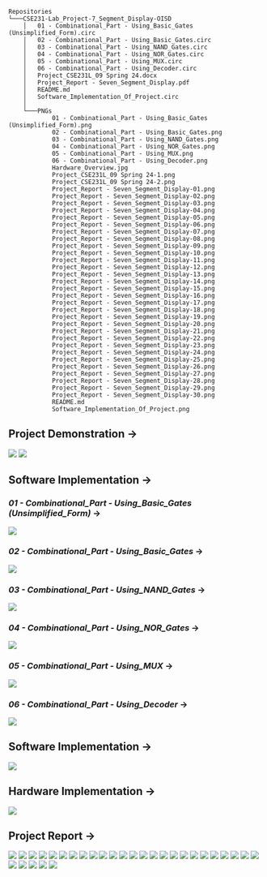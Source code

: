 ```
Repositories
└───CSE231-Lab_Project-7_Segment_Display-OISD
    │   01 - Combinational_Part - Using_Basic_Gates (Unsimplified_Form).circ
    │   02 - Combinational_Part - Using_Basic_Gates.circ
    │   03 - Combinational_Part - Using_NAND_Gates.circ
    │   04 - Combinational_Part - Using_NOR_Gates.circ
    │   05 - Combinational_Part - Using_MUX.circ
    │   06 - Combinational_Part - Using_Decoder.circ
    │   Project_CSE231L_09 Spring 24.docx
    │   Project_Report - Seven_Segment_Display.pdf
    │   README.md
    │   Software_Implementation_Of_Project.circ
    │
    └───PNGs
            01 - Combinational_Part - Using_Basic_Gates (Unsimplified_Form).png
            02 - Combinational_Part - Using_Basic_Gates.png
            03 - Combinational_Part - Using_NAND_Gates.png
            04 - Combinational_Part - Using_NOR_Gates.png
            05 - Combinational_Part - Using_MUX.png
            06 - Combinational_Part - Using_Decoder.png
            Hardware_Overview.jpg
            Project_CSE231L_09 Spring 24-1.png
            Project_CSE231L_09 Spring 24-2.png
            Project_Report - Seven_Segment_Display-01.png
            Project_Report - Seven_Segment_Display-02.png
            Project_Report - Seven_Segment_Display-03.png
            Project_Report - Seven_Segment_Display-04.png
            Project_Report - Seven_Segment_Display-05.png
            Project_Report - Seven_Segment_Display-06.png
            Project_Report - Seven_Segment_Display-07.png
            Project_Report - Seven_Segment_Display-08.png
            Project_Report - Seven_Segment_Display-09.png
            Project_Report - Seven_Segment_Display-10.png
            Project_Report - Seven_Segment_Display-11.png
            Project_Report - Seven_Segment_Display-12.png
            Project_Report - Seven_Segment_Display-13.png
            Project_Report - Seven_Segment_Display-14.png
            Project_Report - Seven_Segment_Display-15.png
            Project_Report - Seven_Segment_Display-16.png
            Project_Report - Seven_Segment_Display-17.png
            Project_Report - Seven_Segment_Display-18.png
            Project_Report - Seven_Segment_Display-19.png
            Project_Report - Seven_Segment_Display-20.png
            Project_Report - Seven_Segment_Display-21.png
            Project_Report - Seven_Segment_Display-22.png
            Project_Report - Seven_Segment_Display-23.png
            Project_Report - Seven_Segment_Display-24.png
            Project_Report - Seven_Segment_Display-25.png
            Project_Report - Seven_Segment_Display-26.png
            Project_Report - Seven_Segment_Display-27.png
            Project_Report - Seven_Segment_Display-28.png
            Project_Report - Seven_Segment_Display-29.png
            Project_Report - Seven_Segment_Display-30.png
            README.md
            Software_Implementation_Of_Project.png
```
## Project Demonstration →

<img src="PNGs/Project_CSE231L_09 Spring 24-1.png">
<img src="PNGs/Project_CSE231L_09 Spring 24-2.png">

## Software Implementation →

### *01 - Combinational_Part - Using_Basic_Gates (Unsimplified_Form)* →
<img src="PNGs/01 - Combinational_Part - Using_Basic_Gates (Unsimplified_Form).png">

### *02 - Combinational_Part - Using_Basic_Gates* →
<img src="PNGs/02 - Combinational_Part - Using_Basic_Gates.png">

### *03 - Combinational_Part - Using_NAND_Gates* →
<img src="PNGs/03 - Combinational_Part - Using_NAND_Gates.png">

### *04 - Combinational_Part - Using_NOR_Gates* →
<img src="PNGs/04 - Combinational_Part - Using_NOR_Gates.png">

### *05 - Combinational_Part - Using_MUX* →
<img src="PNGs/05 - Combinational_Part - Using_MUX.png">

### *06 - Combinational_Part - Using_Decoder* →
<img src="PNGs/06 - Combinational_Part - Using_Decoder.png">

## Software Implementation →

<img src="PNGs/Software_Implementation_Of_Project.png">

## Hardware Implementation →

<img src="PNGs/Hardware_Overview.jpg">

## Project Report →

<img src="PNGs/Project_Report - Seven_Segment_Display-01.png">
<img src="PNGs/Project_Report - Seven_Segment_Display-02.png">
<img src="PNGs/Project_Report - Seven_Segment_Display-03.png">
<img src="PNGs/Project_Report - Seven_Segment_Display-04.png">
<img src="PNGs/Project_Report - Seven_Segment_Display-05.png">
<img src="PNGs/Project_Report - Seven_Segment_Display-06.png">
<img src="PNGs/Project_Report - Seven_Segment_Display-07.png">
<img src="PNGs/Project_Report - Seven_Segment_Display-08.png">
<img src="PNGs/Project_Report - Seven_Segment_Display-09.png">
<img src="PNGs/Project_Report - Seven_Segment_Display-10.png">
<img src="PNGs/Project_Report - Seven_Segment_Display-11.png">
<img src="PNGs/Project_Report - Seven_Segment_Display-12.png">
<img src="PNGs/Project_Report - Seven_Segment_Display-13.png">
<img src="PNGs/Project_Report - Seven_Segment_Display-14.png">
<img src="PNGs/Project_Report - Seven_Segment_Display-15.png">
<img src="PNGs/Project_Report - Seven_Segment_Display-16.png">
<img src="PNGs/Project_Report - Seven_Segment_Display-17.png">
<img src="PNGs/Project_Report - Seven_Segment_Display-18.png">
<img src="PNGs/Project_Report - Seven_Segment_Display-19.png">
<img src="PNGs/Project_Report - Seven_Segment_Display-20.png">
<img src="PNGs/Project_Report - Seven_Segment_Display-21.png">
<img src="PNGs/Project_Report - Seven_Segment_Display-22.png">
<img src="PNGs/Project_Report - Seven_Segment_Display-23.png">
<img src="PNGs/Project_Report - Seven_Segment_Display-24.png">
<img src="PNGs/Project_Report - Seven_Segment_Display-25.png">
<img src="PNGs/Project_Report - Seven_Segment_Display-26.png">
<img src="PNGs/Project_Report - Seven_Segment_Display-27.png">
<img src="PNGs/Project_Report - Seven_Segment_Display-28.png">
<img src="PNGs/Project_Report - Seven_Segment_Display-29.png">
<img src="PNGs/Project_Report - Seven_Segment_Display-30.png">
